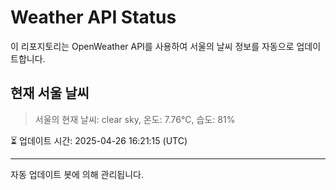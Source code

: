 
# Weather API Status

이 리포지토리는 OpenWeather API를 사용하여 서울의 날씨 정보를 자동으로 업데이트합니다.

## 현재 서울 날씨
> 서울의 현재 날씨: clear sky, 온도: 7.76°C, 습도: 81%

⏳ 업데이트 시간: 2025-04-26 16:21:15 (UTC)

---
자동 업데이트 봇에 의해 관리됩니다.
